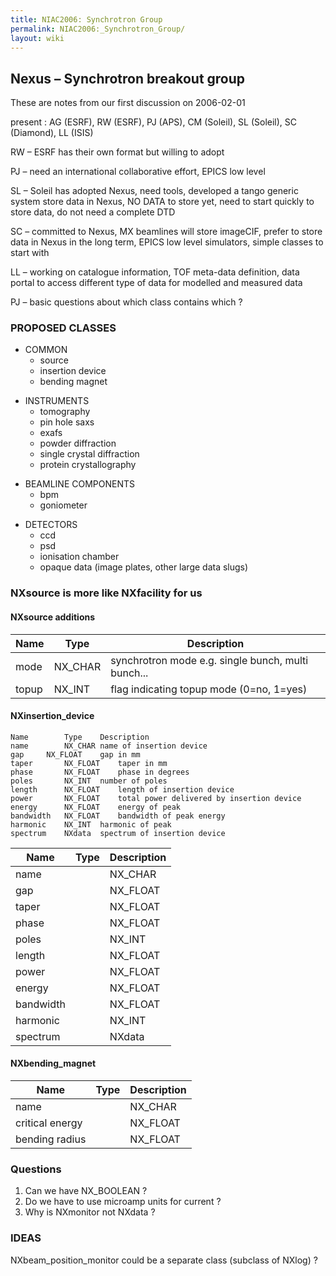 ```yaml
---
title: NIAC2006: Synchrotron Group
permalink: NIAC2006:_Synchrotron_Group/
layout: wiki
---
```


Nexus – Synchrotron breakout group
----------------------------------

These are notes from our first discussion on 2006-02-01

present : AG (ESRF), RW (ESRF), PJ (APS), CM (Soleil), SL (Soleil), SC
(Diamond), LL (ISIS)

RW – ESRF has their own format but willing to adopt

PJ – need an international collaborative effort, EPICS low level

SL – Soleil has adopted Nexus, need tools, developed a tango generic
system store data in Nexus, NO DATA to store yet, need to start quickly
to store data, do not need a complete DTD

SC – committed to Nexus, MX beamlines will store imageCIF, prefer to
store data in Nexus in the long term, EPICS low level simulators, simple
classes to start with

LL – working on catalogue information, TOF meta-data definition, data
portal to access different type of data for modelled and measured data

PJ – basic questions about which class contains which ?

### PROPOSED CLASSES

-   COMMON
    -   source
    -   insertion device
    -   bending magnet

<!-- -->

-   INSTRUMENTS
    -   tomography
    -   pin hole saxs
    -   exafs
    -   powder diffraction
    -   single crystal diffraction
    -   protein crystallography

<!-- -->

-   BEAMLINE COMPONENTS
    -   bpm
    -   goniometer

<!-- -->

-   DETECTORS
    -   ccd
    -   psd
    -   ionisation chamber
    -   opaque data (image plates, other large data slugs)

### NXsource is more like NXfacility for us

#### NXsource additions

| Name  | Type     | Description                                        |
|-------|----------|----------------------------------------------------|
| mode  | NX\_CHAR | synchrotron mode e.g. single bunch, multi bunch... |
| topup | NX\_INT  | flag indicating topup mode (0=no, 1=yes)           |

#### NXinsertion\_device

    Name        Type    Description 
    name        NX_CHAR name of insertion device    
    gap     NX_FLOAT    gap in mm
    taper       NX_FLOAT    taper in mm 
    phase       NX_FLOAT    phase in degrees    
    poles       NX_INT  number of poles 
    length      NX_FLOAT    length of insertion device  
    power       NX_FLOAT    total power delivered by insertion device   
    energy      NX_FLOAT    energy of peak  
    bandwidth   NX_FLOAT    bandwidth of peak energy    
    harmonic    NX_INT  harmonic of peak    
    spectrum    NXdata  spectrum of insertion device    

| Name      | Type        | Description                                |
|-----------|-------------|--------------------------------------------|
| name      | | NX\_CHAR  | | name of insertion device                 |
| gap       | | NX\_FLOAT | | gap in mm                                |
| taper     | | NX\_FLOAT | | taper in mm                              |
| phase     | |NX\_FLOAT  | |phase in degrees                          |
| poles     | |NX\_INT    | |number of poles                           |
| length    | |NX\_FLOAT  | |length of insertion device                |
| power     | |NX\_FLOAT  | |total power delivered by insertion device |
| energy    | |NX\_FLOAT  | |energy of peak                            |
| bandwidth | |NX\_FLOAT  | |bandwidth of peak energy                  |
| harmonic  | |NX\_INT    | |harmonic of peak                          |
| spectrum  | |NXdata     | |spectrum of insertion device              |

#### NXbending\_magnet

| Name            | Type        | Description              |
|-----------------|-------------|--------------------------|
| name            | | NX\_CHAR  | | name of bending magnet |
| critical energy | | NX\_FLOAT | | critical energy        |
| bending radius  | | NX\_FLOAT | |                        |

### Questions

1.  Can we have NX\_BOOLEAN ?
2.  Do we have to use microamp units for current ?
3.  Why is NXmonitor not NXdata ?

### IDEAS

NXbeam\_position\_monitor could be a separate class (subclass of NXlog)
?
